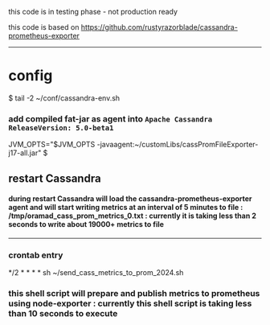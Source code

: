 this code is in testing phase - not production ready

this code is based on https://github.com/rustyrazorblade/cassandra-prometheus-exporter

---

# config
$ tail -2 ~/conf/cassandra-env.sh
### add compiled fat-jar as agent into ` Apache Cassandra ReleaseVersion: 5.0-beta1 `
JVM_OPTS="$JVM_OPTS -javaagent:~/customLibs/cassPromFileExporter-j17-all.jar"
$

## restart Cassandra
#### during restart Cassandra will load the cassandra-prometheus-exporter agent and will start writing metrics at an interval of 5 minutes to file : /tmp/oramad_cass_prom_metrics_0.txt : currently it is taking less than 2 seconds to write about 19000+ metrics to file

---
### crontab entry
*/2 * * * * sh ~/send_cass_metrics_to_prom_2024.sh
### this shell script will prepare and publish metrics to prometheus using node-exporter : currently this shell script is taking less than 10 seconds to execute
